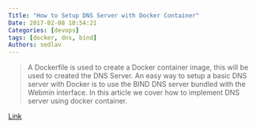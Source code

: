 ```yaml
---
Title: "How to Setup DNS Server with Docker Container"
Date: 2017-02-08 10:54:21
Categories: [devops]
tags: [docker, dns, bind]
Authors: sedlav
---
```


> A Dockerfile is used to create a Docker container image, this will be used to created the DNS Server. An easy way to setup a basic DNS server with Docker is to use the BIND DNS server bundled with the Webmin interface. In this article we cover how to implement DNS server using docker container.

[Link](http://linoxide.com/containers/setting-dns-server-docker/)

